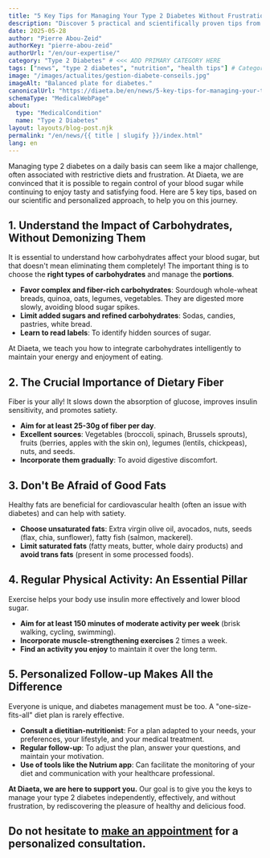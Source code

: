 ```yaml
---
title: "5 Key Tips for Managing Your Type 2 Diabetes Without Frustration"
description: "Discover 5 practical and scientifically proven tips from Diaeta to manage your type 2 diabetes daily, without hunger and with pleasure."
date: 2025-05-28
author: "Pierre Abou-Zeid"
authorKey: "pierre-abou-zeid"
authorUrl: "/en/our-expertise/"
category: "Type 2 Diabetes" # <<< ADD PRIMARY CATEGORY HERE
tags: ["news", "type 2 diabetes", "nutrition", "health tips"] # Category can also be a tag
image: "/images/actualites/gestion-diabete-conseils.jpg"
imageAlt: "Balanced plate for diabetes."
canonicalUrl: "https://diaeta.be/en/news/5-key-tips-for-managing-your-type-2-diabetes-without-frustration/"
schemaType: "MedicalWebPage"
about:
  type: "MedicalCondition"
  name: "Type 2 Diabetes"
layout: layouts/blog-post.njk
permalink: "/en/news/{{ title | slugify }}/index.html"
lang: en
---
```


Managing type 2 diabetes on a daily basis can seem like a major challenge, often associated with restrictive diets and frustration. At Diaeta, we are convinced that it is possible to regain control of your blood sugar while continuing to enjoy tasty and satisfying food. Here are 5 key tips, based on our scientific and personalized approach, to help you on this journey.

## 1. Understand the Impact of Carbohydrates, Without Demonizing Them

It is essential to understand how carbohydrates affect your blood sugar, but that doesn't mean eliminating them completely! The important thing is to choose the **right types of carbohydrates** and manage the **portions**.

* **Favor complex and fiber-rich carbohydrates**: Sourdough whole-wheat breads, quinoa, oats, legumes, vegetables. They are digested more slowly, avoiding blood sugar spikes.
* **Limit added sugars and refined carbohydrates**: Sodas, candies, pastries, white bread.
* **Learn to read labels**: To identify hidden sources of sugar.

At Diaeta, we teach you how to integrate carbohydrates intelligently to maintain your energy and enjoyment of eating.

## 2. The Crucial Importance of Dietary Fiber

Fiber is your ally! It slows down the absorption of glucose, improves insulin sensitivity, and promotes satiety.

* **Aim for at least 25-30g of fiber per day**.
* **Excellent sources**: Vegetables (broccoli, spinach, Brussels sprouts), fruits (berries, apples with the skin on), legumes (lentils, chickpeas), nuts, and seeds.
* **Incorporate them gradually**: To avoid digestive discomfort.

## 3. Don't Be Afraid of Good Fats

Healthy fats are beneficial for cardiovascular health (often an issue with diabetes) and can help with satiety.

* **Choose unsaturated fats**: Extra virgin olive oil, avocados, nuts, seeds (flax, chia, sunflower), fatty fish (salmon, mackerel).
* **Limit saturated fats** (fatty meats, butter, whole dairy products) and **avoid trans fats** (present in some processed foods).

## 4. Regular Physical Activity: An Essential Pillar

Exercise helps your body use insulin more effectively and lower blood sugar.

* **Aim for at least 150 minutes of moderate activity per week** (brisk walking, cycling, swimming).
* **Incorporate muscle-strengthening exercises** 2 times a week.
* **Find an activity you enjoy** to maintain it over the long term.

## 5. Personalized Follow-up Makes All the Difference

Everyone is unique, and diabetes management must be too. A "one-size-fits-all" diet plan is rarely effective.

* **Consult a dietitian-nutritionist**: For a plan adapted to your needs, your preferences, your lifestyle, and your medical treatment.
* **Regular follow-up**: To adjust the plan, answer your questions, and maintain your motivation.
* **Use of tools like the Nutrium app**: Can facilitate the monitoring of your diet and communication with your healthcare professional.

**At Diaeta, we are here to support you.** Our goal is to give you the keys to manage your type 2 diabetes independently, effectively, and without frustration, by rediscovering the pleasure of healthy and delicious food.

Do not hesitate to [make an appointment](/en/appointment/) for a personalized consultation.
---
